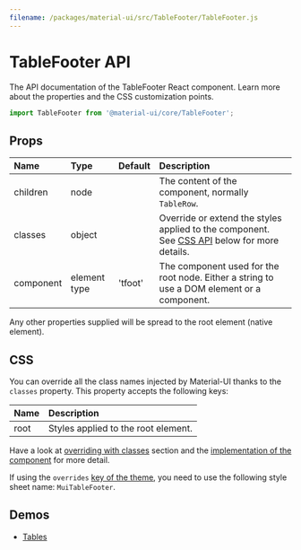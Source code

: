 ```yaml
---
filename: /packages/material-ui/src/TableFooter/TableFooter.js
---
```


<!--- This documentation is automatically generated, do not try to edit it. -->

# TableFooter API

<p class="description">The API documentation of the TableFooter React component. Learn more about the properties and the CSS customization points.</p>

```js
import TableFooter from '@material-ui/core/TableFooter';
```



## Props

| Name | Type | Default | Description |
|:-----|:-----|:--------|:------------|
| <span class="prop-name">children</span> | <span class="prop-type">node</span> |   | The content of the component, normally `TableRow`. |
| <span class="prop-name">classes</span> | <span class="prop-type">object</span> |   | Override or extend the styles applied to the component. See [CSS API](#css) below for more details. |
| <span class="prop-name">component</span> | <span class="prop-type">element type</span> | <span class="prop-default">'tfoot'</span> | The component used for the root node. Either a string to use a DOM element or a component. |

Any other properties supplied will be spread to the root element (native element).

## CSS

You can override all the class names injected by Material-UI thanks to the `classes` property.
This property accepts the following keys:


| Name | Description |
|:-----|:------------|
| <span class="prop-name">root</span> | Styles applied to the root element.

Have a look at [overriding with classes](/customization/overrides/#overriding-with-classes) section
and the [implementation of the component](https://github.com/mui-org/material-ui/blob/master/packages/material-ui/src/TableFooter/TableFooter.js)
for more detail.

If using the `overrides` [key of the theme](/customization/themes/#css),
you need to use the following style sheet name: `MuiTableFooter`.

## Demos

- [Tables](/demos/tables/)

